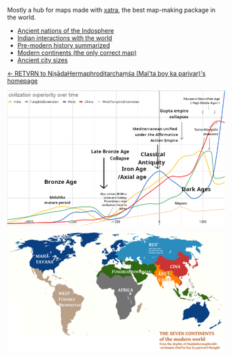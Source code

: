 Mostly a hub for maps made with [xatra](https://github.com/srajma/xatra), the best map-making package in the world.

- [Ancient nations of the Indosphere](nations_indosphere)
- [Indian interactions with the world](akhand)
- [Pre-modern history summarized](civsup.png)
- [Modern continents (the only correct map)](continents_modern.png)
- [Ancient city sizes](city_sizes.png)

[← RETVRN to NiṣādaHermaphroditarchaṃśa (Mal'ta boy ka parivar)'s homepage](https://srajma.github.io/)

![](civsup.png)

![](continents_modern.png)
